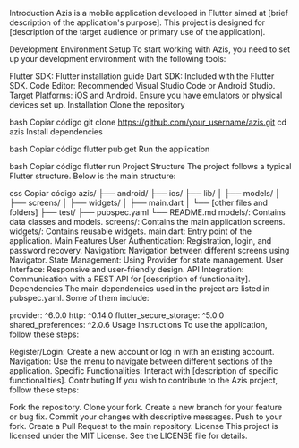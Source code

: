Introduction
Azis is a mobile application developed in Flutter aimed at [brief description of the application's purpose]. This project is designed for [description of the target audience or primary use of the application].

Development Environment Setup
To start working with Azis, you need to set up your development environment with the following tools:

Flutter SDK: Flutter installation guide
Dart SDK: Included with the Flutter SDK.
Code Editor: Recommended Visual Studio Code or Android Studio.
Target Platforms: iOS and Android. Ensure you have emulators or physical devices set up.
Installation
Clone the repository

bash
Copiar código
git clone https://github.com/your_username/azis.git
cd azis
Install dependencies

bash
Copiar código
flutter pub get
Run the application

bash
Copiar código
flutter run
Project Structure
The project follows a typical Flutter structure. Below is the main structure:

css
Copiar código
azis/
├── android/
├── ios/
├── lib/
│   ├── models/
│   ├── screens/
│   ├── widgets/
│   ├── main.dart
│   └── [other files and folders]
├── test/
├── pubspec.yaml
└── README.md
models/: Contains data classes and models.
screens/: Contains the main application screens.
widgets/: Contains reusable widgets.
main.dart: Entry point of the application.
Main Features
User Authentication: Registration, login, and password recovery.
Navigation: Navigation between different screens using Navigator.
State Management: Using Provider for state management.
User Interface: Responsive and user-friendly design.
API Integration: Communication with a REST API for [description of functionality].
Dependencies
The main dependencies used in the project are listed in pubspec.yaml. Some of them include:

provider: ^6.0.0
http: ^0.14.0
flutter_secure_storage: ^5.0.0
shared_preferences: ^2.0.6
Usage Instructions
To use the application, follow these steps:

Register/Login: Create a new account or log in with an existing account.
Navigation: Use the menu to navigate between different sections of the application.
Specific Functionalities: Interact with [description of specific functionalities].
Contributing
If you wish to contribute to the Azis project, follow these steps:

Fork the repository.
Clone your fork.
Create a new branch for your feature or bug fix.
Commit your changes with descriptive messages.
Push to your fork.
Create a Pull Request to the main repository.
License
This project is licensed under the MIT License. See the LICENSE file for details.
